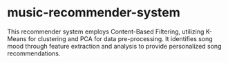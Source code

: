 # music-recommender-system
This recommender system employs Content-Based Filtering, utilizing K-Means for clustering and PCA for data pre-processing. It identifies song mood through feature extraction and analysis to provide personalized song recommendations.
